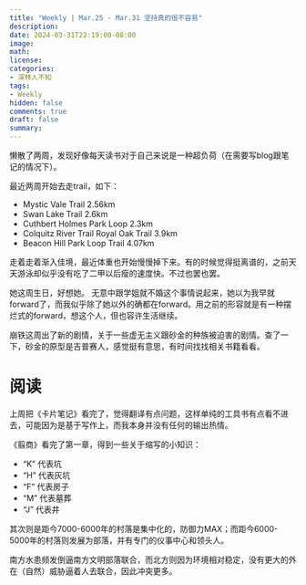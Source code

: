 ```yaml
---
title: "Weekly | Mar.25 - Mar.31 坚持真的很不容易"
description: 
date: 2024-03-31T22:19:00-08:00
image: 
math:
license: 
categories:
- 深林人不知
tags:
- Weekly
hidden: false
comments: true
draft: false
summary: 
---
```


懒散了两周，发现好像每天读书对于自己来说是一种超负荷（在需要写blog跟笔记的情况下）。

最近两周开始去走trail，如下：
- Mystic Vale Trail 2.56km
- Swan Lake Trail 2.6km
- Cuthbert Holmes Park Loop 2.3km
- Colquitz River Trail Royal Oak Trail 3.9km
- Beacon Hill Park Loop Trail 4.07km

走着走着渐入佳境，最近体重也开始慢慢掉下来。有的时候觉得挺离谱的，之前天天游泳却似乎没有吃了二甲以后瘦的速度快。不过也罢也罢。

她这周生日，好想她。
无意中跟学姐就不婚这个事情说起来，她以为我早就forward了，而我似乎除了她以外的确都在forward。用之前的形容就是有一种摆烂式的forward，想这个人，但也容许生活继续。

崩铁这周出了新的剧情，关于一些虚无主义跟砂金的种族被迫害的剧情。查了一下，砂金的原型是吉普赛人，感觉挺有意思，有时间找找相关书籍看看。

# 阅读
上周把《卡片笔记》看完了，觉得翻译有点问题，这样单纯的工具书有点看不进去，可能因为是基于写作上，而我本身并没有任何的输出热情。

《翦商》看完了第一章，得到一些关于缩写的小知识：
- “K” 代表坑
- “H” 代表灰坑
- “F” 代表房子
- “M” 代表墓葬
- “J” 代表井

其次则是距今7000-6000年的村落是集中化的，防御力MAX；而距今6000-5000年的村落则发展为部落，并有专门的仪事中心和领头人。

南方水患频发倒逼南方文明部落联合，而北方则因为环境相对稳定，没有更大的外在（自然）威胁逼着人去联合，因此冲突更多。